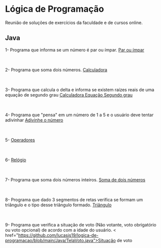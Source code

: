 # Lógica de Programação
Reunião de soluções de exercícios da faculdade e de cursos online.

<h2>Java</h2>
1- Programa que informa se um número é par ou ímpar.
<a href="https://github.com/lucasjs19/logica-de-programacao/blob/main/Java/ParImpar.java">Par ou ímpar</a>

<br></br>2- Programa que soma dois números.
<a href="https://github.com/lucasjs19/logica-de-programacao/blob/main/Java/TelaCalc.java">Calculadora</a>

<br></br>3- Programa que calcula o delta e informa se existem raízes reais de uma equação de segundo grau
<a href="https://github.com/lucasjs19/logica-de-programacao/blob/main/Java/TelaEquacao.java">Calculadora Equação Segundo grau</a>

<br></br>4- Programa que "pensa" em um número de 1 a 5 e o usuário deve tentar adivinhar 
<a href="https://github.com/lucasjs19/logica-de-programacao/blob/main/Java/TelaGenio.java">Adivinhe o número</a>

<br></br>5-
<a href="https://github.com/lucasjs19/logica-de-programacao/blob/main/Java/TelaOperadores.java">Operadores</a>

<br></br>6-
<a href="https://github.com/lucasjs19/logica-de-programacao/blob/main/Java/TelaRelogio.java">Relógio</a>

<br></br>7- Programa que soma dois números inteiros.
<a href="https://github.com/lucasjs19/logica-de-programacao/blob/main/Java/TelaSomaSwing.java">Soma de dois números</a>

<br></br>8- Programa que dado 3 segmentos de retas verifica se formam um triângulo e o tipo desse triângulo formado.
<a href="https://github.com/lucasjs19/logica-de-programacao/blob/main/Java/TelaTriangulo.java">Triângulo</a>

<br></br>9- Programa que verifica a situação de voto (Não votante, voto obrigatório ou voto opcional) de acordo com a idade do usuário.
< href="https://github.com/lucasjs19/logica-de-programacao/blob/main/Java/TelaVoto.java">Situação de voto</a>

